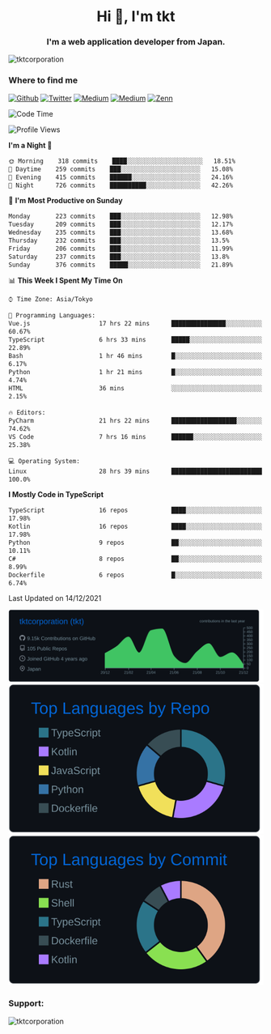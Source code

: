 <h1 align="center">Hi 👋, I'm tkt</h1>
<h3 align="center">I'm a web application developer from Japan.</h3>

<p align="left"> <img src="https://komarev.com/ghpvc/?username=tktcorporation&label=Profile%20views&color=0e75b6&style=flat" alt="tktcorporation" /> </p>

<h3>Where to find me</h3>
<p>
<a href="https://github.com/tktcorporation" target="_blank"><img alt="Github" src="https://img.shields.io/badge/GitHub-%2312100E.svg?&style=for-the-badge&logo=Github&logoColor=white" /></a>
<a href="https://twitter.com/tktcorporation" target="_blank"><img alt="Twitter" src="https://img.shields.io/badge/twitter-%231DA1F2.svg?&style=for-the-badge&logo=twitter&logoColor=white" /></a>
<a href="https://www.linkedin.com/in/tktcorporation" target="_blank"><img alt="Medium" src="https://img.shields.io/badge/linkdin-0a66c2.svg?&style=for-the-badge&logo=linkedin&logoColor=white" /></a>
<a href="https://qiita.com/tktcorporation" target="_blank"><img alt="Medium" src="https://img.shields.io/badge/qiita-55C500.svg?&style=for-the-badge&logo=qiita&logoColor=white" /></a>
<a href="https://zenn.dev/tktcorporation" target="_blank"><img alt="Zenn" src="https://img.shields.io/badge/Zenn-3EA8FF.svg?&style=for-the-badge&logo=Zenn&logoColor=white" /></a>
</p>
  
<!--START_SECTION:waka-->
![Code Time](http://img.shields.io/badge/Code%20Time-49%20hrs%2057%20mins-blue)

![Profile Views](http://img.shields.io/badge/Profile%20Views-14-blue)

**I'm a Night 🦉** 

```text
🌞 Morning    318 commits    ████░░░░░░░░░░░░░░░░░░░░░   18.51% 
🌆 Daytime    259 commits    ███░░░░░░░░░░░░░░░░░░░░░░   15.08% 
🌃 Evening    415 commits    ██████░░░░░░░░░░░░░░░░░░░   24.16% 
🌙 Night      726 commits    ██████████░░░░░░░░░░░░░░░   42.26%

```
📅 **I'm Most Productive on Sunday** 

```text
Monday       223 commits    ███░░░░░░░░░░░░░░░░░░░░░░   12.98% 
Tuesday      209 commits    ███░░░░░░░░░░░░░░░░░░░░░░   12.17% 
Wednesday    235 commits    ███░░░░░░░░░░░░░░░░░░░░░░   13.68% 
Thursday     232 commits    ███░░░░░░░░░░░░░░░░░░░░░░   13.5% 
Friday       206 commits    ███░░░░░░░░░░░░░░░░░░░░░░   11.99% 
Saturday     237 commits    ███░░░░░░░░░░░░░░░░░░░░░░   13.8% 
Sunday       376 commits    █████░░░░░░░░░░░░░░░░░░░░   21.89%

```


📊 **This Week I Spent My Time On** 

```text
⌚︎ Time Zone: Asia/Tokyo

💬 Programming Languages: 
Vue.js                   17 hrs 22 mins      ███████████████░░░░░░░░░░   60.67% 
TypeScript               6 hrs 33 mins       █████░░░░░░░░░░░░░░░░░░░░   22.89% 
Bash                     1 hr 46 mins        █░░░░░░░░░░░░░░░░░░░░░░░░   6.17% 
Python                   1 hr 21 mins        █░░░░░░░░░░░░░░░░░░░░░░░░   4.74% 
HTML                     36 mins             ░░░░░░░░░░░░░░░░░░░░░░░░░   2.15%

🔥 Editors: 
PyCharm                  21 hrs 22 mins      ██████████████████░░░░░░░   74.62% 
VS Code                  7 hrs 16 mins       ██████░░░░░░░░░░░░░░░░░░░   25.38%

💻 Operating System: 
Linux                    28 hrs 39 mins      █████████████████████████   100.0%

```

**I Mostly Code in TypeScript** 

```text
TypeScript               16 repos            ████░░░░░░░░░░░░░░░░░░░░░   17.98% 
Kotlin                   16 repos            ████░░░░░░░░░░░░░░░░░░░░░   17.98% 
Python                   9 repos             ██░░░░░░░░░░░░░░░░░░░░░░░   10.11% 
C#                       8 repos             ██░░░░░░░░░░░░░░░░░░░░░░░   8.99% 
Dockerfile               6 repos             █░░░░░░░░░░░░░░░░░░░░░░░░   6.74%

```



 Last Updated on 14/12/2021
<!--END_SECTION:waka-->

[![](https://raw.githubusercontent.com/tktcorporation/tktcorporation/master/profile-summary-card-output/github_dark/0-profile-details.svg)](https://github.com/vn7n24fzkq/github-profile-summary-cards)
[![](https://raw.githubusercontent.com/tktcorporation/tktcorporation/master/profile-summary-card-output/github_dark/1-repos-per-language.svg)](https://github.com/vn7n24fzkq/github-profile-summary-cards) [![](https://raw.githubusercontent.com/tktcorporation/tktcorporation/master/profile-summary-card-output/github_dark/2-most-commit-language.svg)](https://github.com/vn7n24fzkq/github-profile-summary-cards)

<h3 align="left">Support:</h3>
<p><a href="https://www.buymeacoffee.com/tktcorporation"> <img align="left" src="https://cdn.buymeacoffee.com/buttons/v2/default-yellow.png" height="50" width="210" alt="tktcorporation" /></a></p><br><br>
